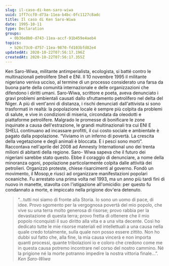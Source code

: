 ```yaml
---
slug: il-caso-di-ken-saro-wiwa
uuid: 1ff7ccf0-d73a-11ea-b4bc-0fc1127c8adc
title: Il caso di Ken Saro-Wiwa
date: 1995-10-11
type: Declaration
groups:
  - 0b36e8b0-d743-11ea-accf-91b459e4aeb4
topics:
  - b26c73c0-d757-11ea-9870-fd103bfd82e4
updatedAt: 2020-10-22T07:56:17.196Z
createdAt: 2020-10-22T07:56:17.355Z
---
```

Ken Saro-Wiwa, militante antimperialista, ecologista, si batté contro le multinazionali petrolifere Shell e ENI. Il 10 novembre 1995 il militante nigeriano veniva ucciso, al termine di un processo considerato una farsa da buona parte della comunità internazionale e delle organizzazioni che difendono i diritti umani. Saro-Wiwa, scrittore e poeta, aveva denunciato i gravi problemi ambientali causati dallo sfruttamento petrolifero nel delta del Niger. A più di vent'anni di distanza, i rischi denunciati dall'attivista si sono trasformati in realtà: la popolazione locale è sempre più colpita da problemi di salute, e vive in condizioni di miseria, circondata da oleodotti e piattaforme petrolifere. Malgrado le promesse di bonificare le zone inquinate a causa dell'estrazione, le grandi multinazionali tra cui ENI E SHELL continuano ad incassare profitti, il cui costo sociale e ambientale è pagato dalla popolazione. “Viviamo in un inferno di povertà. La crescita della vegetazione e degli animali è bloccata. E i pesci sono morti”. Raccontava nell'aprile del 2008 ad Amnesty International uno dei trenta milioni di abitanti della regione. Saro- Wiwa sapeva che il futuro dei nigeriani sarebbe stato questo. Ebbe il coraggio di denunciare, a nome della minoranza ogoni, popolazione particolarmente colpita dalle attività dei petrolieri. Organizzò proteste, chiese risarcimenti al governo. Fondò un movimento, il Mosop,e riuscì ad organizzare manifestazioni popolari oceaniche. Fu arrestato una prima volta nel 1993, ma un anno più tardi finì di nuovo in manette, stavolta con l'istigazione all'omicidio: per questo fu condannato a morte, e impiccato nella prigione dov'era detenuto.

> “...tutti noi siamo di fronte alla Storia. Io sono un uomo di pace, di idee. Provo sgomento per la vergognosa povertà del mio popolo, che vive su una terra molto generosa di risorse; provo rabbia per la devastazione di questa terra; provo fretta di ottenere che il mio popolo riconquisti il suo diritto alla vita e a una vita decente. Così ho dedicato tutte le mie risorse materiali ed intellettuali a una causa nella quale credo totalmente, sulla quale non posso essere zittito. Non ho dubbi sul fatto che, alla fine, la mia causa vincerà e non importa quanti processi, quante tribolazioni io e coloro che credono come me in questa causa potremo incontrare nel corso del nostro cammino. Né la prigione né la morte potranno impedire la nostra vittoria finale...”.
*Ken Saro-Wiwa*
